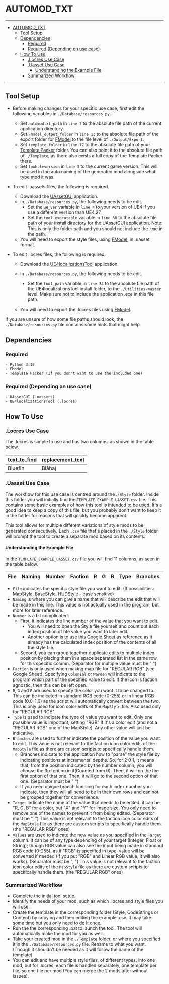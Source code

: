 # AUTOMOD_TXT

---

- [AUTOMOD\_TXT](#automod_txt)
  - [Tool Setup](#tool-setup)
  - [Dependencies](#dependencies)
    - [Required](#required)
    - [Required (Depending on use case)](#required-depending-on-use-case)
  - [How To Use](#how-to-use)
    - [.Locres Use Case](#locres-use-case)
    - [.Uasset Use Case](#uasset-use-case)
      - [Understanding the Example File](#understanding-the-example-file)
    - [Summarized Workflow](#summarized-workflow)

---

## Tool Setup

- Before making changes for your specific use case, first edit the following variables in `./Database/resources.py`.
  - Set `automodtxt_path` in `line 7` to the absolute file path of the current application directory.
  - Set `Fmodel_output_folder` in `line 13` to the absolute file path of the export folder for [FModel](https://fmodel.app/) to the file level of `./Output/Export`.
  - Set `template_folder` in `line 17` to the absolute file path of your [Template Packer](https://drive.google.com/file/d/1VBHwGTtEZyMP_vDioHa1eamu481YxyiD/view) folder. You can also point it to the absolute file path of `./Template`, as there also exists a full copy of the Template Packer there.
  - Set `foxholeversion` in `line 3` to the current game version. This will be used in the auto naming of the generated mod alongside what type mod it was.

- To edit .uassets files, the following is required.
  - Download the [UAssetGUI](https://github.com/atenfyr/UAssetGUI/releases) application.  
  - In `./Database/resources.py`, the following needs to be edit.
    - Set the `ue_ver` variable in `line 4` to your version of UE4 if you use a different version than UE4.27.
    - Set the `tool_executable` variable in `line 30` to the absolute file path of your install directory for the UAssetGUI application. Note: This is only the folder path and you should not include the .exe in the path.
  - You will need to export the style files, using [FModel](https://fmodel.app/), in .uasset format.

- To edit .locres files, the following is required.

  - Download the [UE4localizationsTool](https://github.com/amrshaheen61/UE4LocalizationsTool/releases/tag/v2.7) application.  

  - In `./Database/resources.py`, the following needs to be edit.
    - Set the `tool_path` variable in `line 34` to the absolute file path of the UE4localizationsTool install folder, to the `./Utilities-master` level. Make sure not to include the application .exe in this file path.
  - You will need to export the .locres files using [FModel](https://fmodel.app/).

If you are unsure of how some file paths should look, the `./Database/resources.py` file contains some hints that might help.

## Dependencies

### Required

    - Python 3.12
    - FModel
    - Template Packer (If you don't want to use the included one)

### Required (Depending on use case)

    - UAssetGUI (.uassets)
    - UE4localizationsTool (.locres)

## How To Use

### .Locres Use Case

The .locres is simple to use and has two columns, as shown in the table below.

| text_to_find | replacement_text |
|--------------|------------------|
| Bluefin      | Blåhaj           |

### .Uasset Use Case

The workflow for this use case is centred around the .`/Style` folder. Inside this folder you will initially find the `TEMPLATE_EXAMPLE_UASSET.csv` file. This contains some basic examples of how this tool is intended to be used. It's a good idea to keep a copy of this file, but you probably don't want to keep it in the folder for reasons that will quickly become apparent.

This tool allows for multiple different variations of style mods to be generated consecutively. Each `.csv` file that's placed in the `./Style` folder will prompt the tool to create a separate mod based on its contents.  

#### Understanding the Example File

In the `TEMPLATE_EXAMPLE_UASSET.csv` file you will find 11 columns, as seen in the table below.

| File | Naming | Number | Faction | R | G | B | Type | Branches | Target | Values |
|------|--------|--------|---------|---|---|---|------|----------|--------|--------|

- `File` indicates the specific style file you want to edit. (3 possibilities: MapStyle, BaseStyle, HUDStyle - case sensitive)
- `Naming` is where you can give a name that will describe the edit that will be made in this line. This value is not actually used in the program, but more for later reference.
- `Number` is a bit complicated:
  - First, it indicates the line number of the value that you want to edit.
    - You will need to open the Style file yourself and count out each index position of hte value you want to later edit.
    - Another option is to use this [Google Sheet](https://docs.google.com/spreadsheets/d/1E8W9mijbKwDHuM73D5bBYRcdp9prEsBpabbaMBvW0B8/edit?gid=0#gid=0) as reference as it already has the calculated index position of the contents of all the style file.
  - Second, you can group together duplicate edits to multiple index position by placing them in a space separated list in the same row, for this specific column. (Separator for multiple value must be " ")
- `Faction` is only used when making map file for "REGULAR RGB" (see Google Sheet). Specifying `Colonial` or `Warden` will indicate to the program which part of the specified value to edit. If the icon is faction agnostic, then this can be left open.
- `R`, `G` and `B` are used to specify the color you want it to be changed to. This can be indicated in standard RGB code (0-255) or in linear RGB code (0.0-1.0) as the script will automatically convert between the two. This is only used for icon color edits of the `MapStyle` file. Also used only for "REGULAR RGB".
- `Type` is used to indicate the type of value you want to edit. Only one possible value is important, setting "RGB" if it's a color edit (and not a "REGULAR RGB" one of the MapStyle). Any other value will just be indicative.
- `Branches` are used to further indicate the position of the value you want to edit. This value is not relevant to the faction icon color edits of the `MapStyle` file as there are custom scripts to specifically handle them. 
  - Branches indicate to the application how to "parse" the style file by indicating positions at incremental depths. So, for 2 0 1, it means that, from the position indicated by the number column, you will choose the 3rd option in it(Counted from 0). Then, it will go the the first option of that one. Then, it will go to the second option of that one. (Separator must be " ")
  - If you need unique branch handling for each index number you indicate, then they will all need to be in their own rows and can not be grouped together for convenience.
- `Target` indicate the name of the value that needs to be edited, it can be "R, G, B" for a color, but "X" and "Y" for image size. You only need to remove one of the names to prevent it from being edited. (Separator must be ", ")
This value is not relevant to the faction icon color edits of the `MapStyle` file as there are custom scripts to specifically handle them. (the "REGULAR RGB" ones) 
- `Values` are used to indicate the new value as you specified in the `Target` column. It can be of any type depending of your target (Integer, Float or String); though RGB value can also see the input being made in standard RGB code (0-255), as if "RGB" is specified in type, value will be converted if needed (If you put "RGB" and Linear RGB value, it will also works). (Separator must be ", ")
This value is not relevant to the faction icon color edits of the `MapStyle` file as there are custom scripts to specifically handle them. (the "REGULAR RGB" ones)

### Summarized Workflow

- Complete the initial tool setup.
- Identify the needs of your mod, such as which .locres and style files you will use.
- Create the template in the corresponding folder (Style, CodeStrings or Content) by copying and then editing the example .csv. It may take some time but you only need to do it once.
- Run the the corresponding .bat to launch the tool. The tool will automatically make the mod for you as well.
- Take your created mod in the `./Template` folder, or where you specified it in the `./Database/resources.py` file. Rename to what you want. (Though it shouldn't be needed as it will follow the name of the template)
- You can edit and have multiple style files, of different types, into one mod, but for .locres, each file is handled separately, one template per file, so one file per mod (You can merge the 2 mods after without issues).
